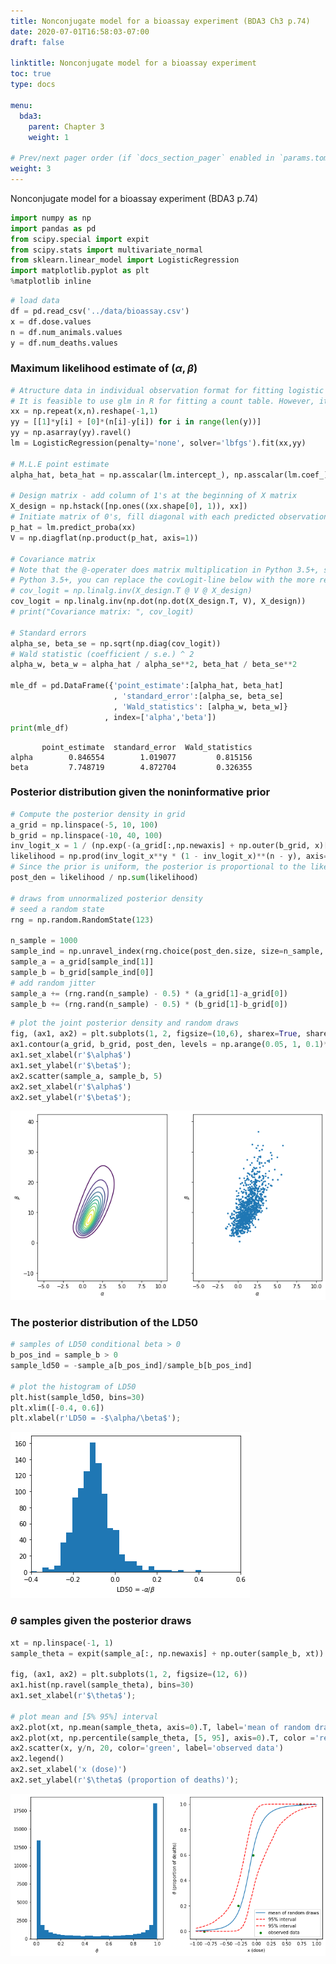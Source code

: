 ```yaml
---
title: Nonconjugate model for a bioassay experiment (BDA3 Ch3 p.74)
date: 2020-07-01T16:58:03-07:00
draft: false

linktitle: Nonconjugate model for a bioassay experiment
toc: true
type: docs

menu:
  bda3:
    parent: Chapter 3
    weight: 1

# Prev/next pager order (if `docs_section_pager` enabled in `params.toml`)
weight: 3
---
```


Nonconjugate model for a bioassay experiment (BDA3 p.74)


```python
import numpy as np
import pandas as pd
from scipy.special import expit  
from scipy.stats import multivariate_normal
from sklearn.linear_model import LogisticRegression
import matplotlib.pyplot as plt
%matplotlib inline
```


```python
# load data
df = pd.read_csv('../data/bioassay.csv')
x = df.dose.values
n = df.num_animals.values
y = df.num_deaths.values
```

### Maximum likelihood estimate of ($\alpha, \beta$)


```python
# Atructure data in individual observation format for fitting logistic regression
# It is feasible to use glm in R for fitting a count table. However, it's not possible for LogisticRegression in sklearn
xx = np.repeat(x,n).reshape(-1,1)
yy = [[1]*y[i] + [0]*(n[i]-y[i]) for i in range(len(y))]
yy = np.asarray(yy).ravel()
lm = LogisticRegression(penalty='none', solver='lbfgs').fit(xx,yy)

# M.L.E point estimate
alpha_hat, beta_hat = np.asscalar(lm.intercept_), np.asscalar(lm.coef_)

# Design matrix - add column of 1's at the beginning of X matrix
X_design = np.hstack([np.ones((xx.shape[0], 1)), xx])
# Initiate matrix of 0's, fill diagonal with each predicted observation's variance
p_hat = lm.predict_proba(xx)
V = np.diagflat(np.product(p_hat, axis=1))

# Covariance matrix
# Note that the @-operater does matrix multiplication in Python 3.5+, so if you're running
# Python 3.5+, you can replace the covLogit-line below with the more readable:
# cov_logit = np.linalg.inv(X_design.T @ V @ X_design)
cov_logit = np.linalg.inv(np.dot(np.dot(X_design.T, V), X_design))
# print("Covariance matrix: ", cov_logit)

# Standard errors
alpha_se, beta_se = np.sqrt(np.diag(cov_logit))
# Wald statistic (coefficient / s.e.) ^ 2
alpha_w, beta_w = alpha_hat / alpha_se**2, beta_hat / beta_se**2

mle_df = pd.DataFrame({'point_estimate':[alpha_hat, beta_hat]
                       , 'standard_error':[alpha_se, beta_se]
                       , 'Wald_statistics': [alpha_w, beta_w]}
                     , index=['alpha','beta'])
print(mle_df)
```

           point_estimate  standard_error  Wald_statistics
    alpha        0.846554        1.019077         0.815156
    beta         7.748719        4.872704         0.326355


### Posterior distribution given the noninformative prior


```python
# Compute the posterior density in grid
a_grid = np.linspace(-5, 10, 100)
b_grid = np.linspace(-10, 40, 100)
inv_logit_x = 1 / (np.exp(-(a_grid[:,np.newaxis] + np.outer(b_grid, x)[:, np.newaxis, :])) + 1)
likelihood = np.prod(inv_logit_x**y * (1 - inv_logit_x)**(n - y), axis=2)  # 100 by 100 
# Since the prior is uniform, the posterior is proportional to the likelihood
post_den = likelihood / np.sum(likelihood)

# draws from unnormalized posterior density
# seed a random state
rng = np.random.RandomState(123)

n_sample = 1000
sample_ind = np.unravel_index(rng.choice(post_den.size, size=n_sample, p=post_den.ravel()), post_den.shape)
sample_a = a_grid[sample_ind[1]]
sample_b = b_grid[sample_ind[0]]
# add random jitter
sample_a += (rng.rand(n_sample) - 0.5) * (a_grid[1]-a_grid[0])
sample_b += (rng.rand(n_sample) - 0.5) * (b_grid[1]-b_grid[0])
```


```python
# plot the joint posterior density and random draws
fig, (ax1, ax2) = plt.subplots(1, 2, figsize=(10,6), sharex=True, sharey=True)
ax1.contour(a_grid, b_grid, post_den, levels = np.arange(0.05, 1, 0.1)*post_den.max())
ax1.set_xlabel(r'$\alpha$')
ax1.set_ylabel(r'$\beta$');
ax2.scatter(sample_a, sample_b, 5)
ax2.set_xlabel(r'$\alpha$')
ax2.set_ylabel(r'$\beta$');
```


![png](./Analysis_of_a_bioassay_experiment_7_0.png)


### The posterior distribution of the LD50


```python
# samples of LD50 conditional beta > 0
b_pos_ind = sample_b > 0
sample_ld50 = -sample_a[b_pos_ind]/sample_b[b_pos_ind]

# plot the histogram of LD50
plt.hist(sample_ld50, bins=30)
plt.xlim([-0.4, 0.6])
plt.xlabel(r'LD50 = -$\alpha/\beta$');
```


![png](./Analysis_of_a_bioassay_experiment_9_0.png)


### $\theta$ samples given the posterior draws


```python
xt = np.linspace(-1, 1)
sample_theta = expit(sample_a[:, np.newaxis] + np.outer(sample_b, xt)) # the inverse of logit function, a.k.a, sigmoid function

fig, (ax1, ax2) = plt.subplots(1, 2, figsize=(12, 6))
ax1.hist(np.ravel(sample_theta), bins=30)
ax1.set_xlabel(r'$\theta$');

# plot mean and [5% 95%] interval
ax2.plot(xt, np.mean(sample_theta, axis=0).T, label='mean of random draws')
ax2.plot(xt, np.percentile(sample_theta, [5, 95], axis=0).T, color ='red', linestyle='--', label='95% interval')
ax2.scatter(x, y/n, 20, color='green', label='observed data')
ax2.legend()
ax2.set_xlabel('x (dose)')
ax2.set_ylabel(r'$\theta$ (proportion of deaths)');
```


![png](./Analysis_of_a_bioassay_experiment_11_0.png)

